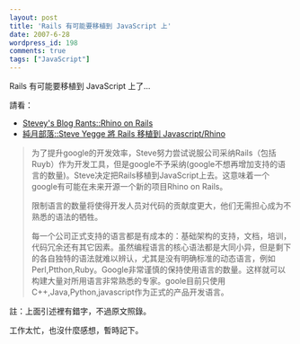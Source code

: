 ```yaml
---
layout: post
title: 'Rails 有可能要移植到 JavaScript 上'
date: 2007-6-28
wordpress_id: 198
comments: true
tags: ["JavaScript"]
---
```


Rails 有可能要移植到 JavaScript 上了...

請看：

* [Stevey's Blog Rants::Rhino on Rails](http://steve-yegge.blogspot.com/2007/06/rhino-on-rails.html)
* [純月部落::Steve Yegge 將 Rails 移植到 Javascript/Rhino](http://blog.csdn.net/danny_xcz/archive/2007/06/28/1669708.aspx)

<blockquote>

为了提升google的开发效率，Steve努力尝试说服公司采纳Rails（包括Ruyb）作为开发工具，但是google不予采纳(google不想再增加支持的语言的数量)。Steve决定把Rails移植到JavaScript上去。这意味着一个google有可能在未来开源一个新的项目Rhino on Rails。

限制语言的数量将使得开发人员对代码的贡献度更大，他们无需担心成为不熟悉的语法的牺牲。

每一个公司正式支持的语言都是有成本的：基础架构的支持，文档，培训，代码冗余还有其它因素。虽然编程语言的核心语法都是大同小异，但是剩下的各自独特的语法就难以辨认，尤其是没有明确标准的动态语言，例如Perl,Ptthon,Ruby。Google非常谨慎的保持使用语言的数量。这样就可以构建大量对所用语言非常熟悉的专家。goole目前只使用C++,Java,Python,javascript作为正式的产品开发语言。
</blockquote>

註：上面引述裡有錯字，不過原文照錄。

工作太忙，也沒什麼感想，暫時記下。
